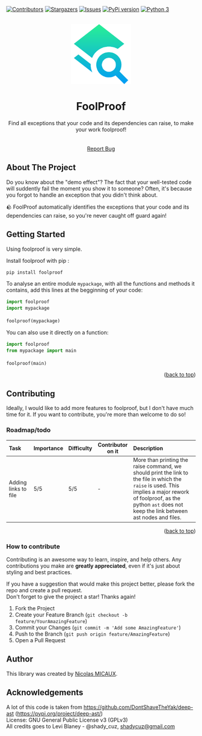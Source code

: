<a name="readme-top"></a>
[![Contributors][contributors-shield]][contributors-url]<!--[![Forks][forks-shield]][forks-url]-->
[![Stargazers][stars-shield]][stars-url]
[![Issues][issues-shield]][issues-url]<!--[![MIT License][license-shield]][license-url]--><!--[![LinkedIn][linkedin-shield]][linkedin-url]-->
[![PyPi version][pypi-shield]][pypi-url]<!--[![Python 2][python2-shield]][python-url]-->
[![Python 3][python3-shield]][python-url]


<!-- PROJECT LOGO -->
<br />
<div align="center">

  <img src="https://raw.githubusercontent.com/NicolasMICAUX/searchin/main/images/logo.png" alt="Logo" width="160" height="160">
  <h1 align="center">FoolProof</h1>

  <p align="center">
    Find all exceptions that your code and its dependencies can raise, to make your work foolproof!
    <br />
<!--
    <a href="https://github.com/NicolasMICAUX/foolproof"><strong>Explore the docs »</strong></a>
-->
    <br />
    <br />
    <!--
    <a href="https://github.com/NicolasMICAUX/foolproof">View Demo</a>
    ·
    -->
    <a href="https://github.com/NicolasMICAUX/foolproof/issues">Report Bug</a>
</div>


<!-- ABOUT THE PROJECT -->
## About The Project

<!-- [Screen Shot][product-screenshot] -->
Do you know about the "demo effect"? The fact that your well-tested code will suddently fail the moment you show it to someone? Often, it's because you forgot to handle an exception that you didn't think about.

🪨 FoolProof automatically identifies the exceptions that your code and its dependencies can raise, so you're never caught off guard again!

<!-- GETTING STARTED -->
## Getting Started
Using foolproof is very simple.

Install foolproof with pip :
```sh
pip install foolproof
```

To analyse an entire module `mypackage`, with all the functions and methods it contains, add this lines at the begginning of your code:
```python
import foolproof
import mypackage

foolproof(mypackage)
```

You can also use it directly on a function:
```python
import foolproof
from mypackage import main

foolproof(main)
```

<p align="right">(<a href="#readme-top">back to top</a>)</p>

<!-- CONTRIBUTING -->
## Contributing
Ideally, I would like to add more features to foolproof, but I don't have much time for it. If you want to contribute, you're more than welcome to do so!

### Roadmap/todo
| Task | Importance | Difficulty | Contributor on it | Description  |
|:-----|------------|------------|-------------------|:-------------|
| Adding links to file | 5/5 | 5/5 | - | More than printing the raise command, we should print the link to the file in which the `raise` is used. This implies a major rework of foolproof, as the python `ast` does not keep the link between ast nodes and files. |

<!--
Non-Code contribution :

| Task | Importance | Difficulty | Contributor on it | Description  |
|:-----|------------|------------|-------------------|:-------------|
|      | ./5        | ./5        | NOBODY            | _e.g._ : ... |
-->

<!--
_For every todo, just click on the link to find the discussion where I describe how I would do it._  
See the [open issues](https://github.com/NicolasMICAUX/foolproof/issues) for a full list of proposed features (and known issues).
-->

<p align="right">(<a href="#readme-top">back to top</a>)</p>

### How to contribute
Contributing is an awesome way to learn, inspire, and help others. Any contributions you make are **greatly appreciated**, even if it's just about styling and best practices.

If you have a suggestion that would make this project better, please fork the repo and create a pull request.  
Don't forget to give the project a star! Thanks again!

1. Fork the Project
2. Create your Feature Branch (`git checkout -b feature/YourAmazingFeature`)
3. Commit your Changes (`git commit -m 'Add some AmazingFeature'`)
4. Push to the Branch (`git push origin feature/AmazingFeature`)
5. Open a Pull Request


## Author
This library was created by [Nicolas MICAUX](https://github.com/NicolasMICAUX).

## Acknowledgements
A lot of this code is taken from https://github.com/DontShaveTheYak/deep-ast (https://pypi.org/project/deep-ast/)  
License: GNU General Public License v3 (GPLv3)  
All credits goes to Levi Blaney - @shady_cuz, shadycuz@gmail.com

<!-- MARKDOWN LINKS & IMAGES -->
<!-- https://www.markdownguide.org/basic-syntax/#reference-style-links -->
[contributors-shield]: https://img.shields.io/github/contributors/NicolasMICAUX/foolproof.svg?style=for-the-badge
[contributors-url]: https://github.com/NicolasMICAUX/foolproof/graphs/contributors
[stars-shield]: https://img.shields.io/github/stars/NicolasMICAUX/foolproof.svg?style=for-the-badge
[stars-url]: https://github.com/NicolasMICAUX/foolproof/stargazers
[issues-shield]: https://img.shields.io/github/issues/NicolasMICAUX/foolproof.svg?style=for-the-badge
[issues-url]: https://github.com/NicolasMICAUX/foolproof/issues
[pypi-shield]: https://img.shields.io/pypi/v/foolproof.svg?style=for-the-badge
[pypi-url]: https://pypi.org/project/foolproof/
[python2-shield]: https://img.shields.io/badge/python-2.7+-blue.svg?style=for-the-badge
[python3-shield]: https://img.shields.io/badge/python-3.5+-blue.svg?style=for-the-badge
[python-url]: https://www.python.org/downloads/

[//]: # ([license-shield]: https://img.shields.io/github/license/NicolasMICAUX/foolproof.svg?style=for-the-badge)
[//]: # ([license-url]: https://github.com/NicolasMICAUX/foolproof/blob/master/LICENSE.txt)
[//]: # ([linkedin-shield]: https://img.shields.io/badge/-LinkedIn-black.svg?style=for-the-badge&logo=linkedin&colorB=555)
[//]: # ([linkedin-url]: https://linkedin.com/in/othneildrew)
[product-screenshot]: images/screenshot.png

